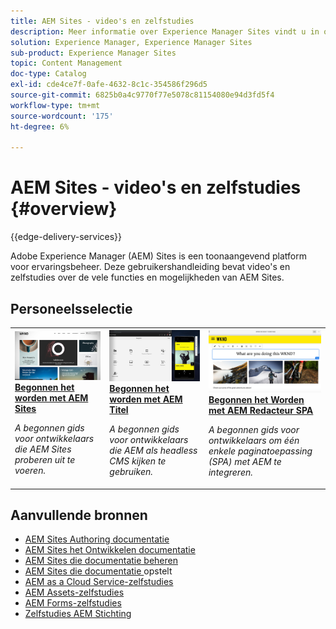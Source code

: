 ```yaml
---
title: AEM Sites - video's en zelfstudies
description: Meer informatie over Experience Manager Sites vindt u in onze video's en zelfstudies. Ontdek het personeelsbestand en de nieuwe functies in AEM Sites.
solution: Experience Manager, Experience Manager Sites
sub-product: Experience Manager Sites
topic: Content Management
doc-type: Catalog
exl-id: cde4ce7f-0afe-4632-8c1c-354586f296d5
source-git-commit: 6825b0a4c9770f77e5078c81154080e94d3fd5f4
workflow-type: tm+mt
source-wordcount: '175'
ht-degree: 6%

---
```


# AEM Sites - video&#39;s en zelfstudies {#overview}

{{edge-delivery-services}}

Adobe Experience Manager (AEM) Sites is een toonaangevend platform voor ervaringsbeheer. Deze gebruikershandleiding bevat video&#39;s en zelfstudies over de vele functies en mogelijkheden van AEM Sites.

<div id="recs-overview-body-1"></div>
<div id="recs-overview-body-2"></div>
<div id="recs-overview-body-3"></div>
<div id="recs-overview-body-4"></div>
<div id="recs-overview-body-5"></div>
<div id="recs-overview-body-6"></div>

<div id="staff-picks-section">

## Personeelsselectie

<table>
<tr>
  <td>
    <a href="https://experienceleague.adobe.com/docs/experience-manager-learn/getting-started-wknd-tutorial-develop/overview.html">
      <img alt="Aan de slag met AEM Sites - WKND-tutorial" src="./assets/aem-wknd-tutorial.png" />
    </a>
    <div>
      <a href="https://experienceleague.adobe.com/docs/experience-manager-learn/getting-started-wknd-tutorial-develop/overview.html">
    <strong> Begonnen het worden met AEM Sites </strong>
    </a>
    </div>
    <p>
    <em> A begonnen gids voor ontwikkelaars die AEM Sites proberen uit te voeren.</em>
    <p>
  </td>
  <td>
    <a href="https://experienceleague.adobe.com/docs/experience-manager-learn/getting-started-with-aem-headless/overview.html">
    <img alt="Aan de slag met AEM Headless" src="./assets/aem-headless-tutorial.png" />
    </a>
    <div>
    <a href="https://experienceleague.adobe.com/docs/experience-manager-learn/getting-started-with-aem-headless/overview.html">
    <strong> Begonnen het worden met AEM Titel </strong>
    </a>
    </div>
    <p>
    <em> A begonnen gids voor ontwikkelaars die AEM als headless CMS kijken te gebruiken.</em>
    </p>
  </td>
  <td>
    <a href="https://experienceleague.adobe.com/docs/experience-manager-learn/getting-started-with-aem-headless/spa-editor/react/overview.html">
      <img alt="Aan de slag met AEM SPA Editor" src="./assets/aem-wknd-spa-editor-tutorial.png" />
    </a>
     <div>
      <a href="https://experienceleague.adobe.com/docs/experience-manager-learn/getting-started-with-aem-headless/spa-editor/react/overview.html">
        <strong> Begonnen het Worden met AEM Redacteur SPA </strong>
      </a>
    </div>
    <p>
    <em> A begonnen gids voor ontwikkelaars om één enkele paginatoepassing (SPA) met AEM te integreren.</em>
    <p>
  </td>
</tr>
</table>

</div>

## Aanvullende bronnen

* [ AEM Sites Authoring documentatie ](https://experienceleague.adobe.com/docs/experience-manager-65/authoring/home.html)
* [ AEM Sites het Ontwikkelen documentatie ](https://experienceleague.adobe.com/docs/experience-manager-65/developing/home.html)
* [ AEM Sites die documentatie beheren ](https://experienceleague.adobe.com/docs/experience-manager-65/administering/home.html)
* [ AEM Sites die documentatie ](https://experienceleague.adobe.com/docs/experience-manager-65/deploying/home.html) opstelt
* [AEM as a Cloud Service-zelfstudies](/help/cloud-service/overview.md)
* [AEM Assets-zelfstudies](/help/assets/overview.md)
* [AEM Forms-zelfstudies](/help/forms/overview.md)
* [Zelfstudies AEM Stichting](/help/foundation/overview.md)
